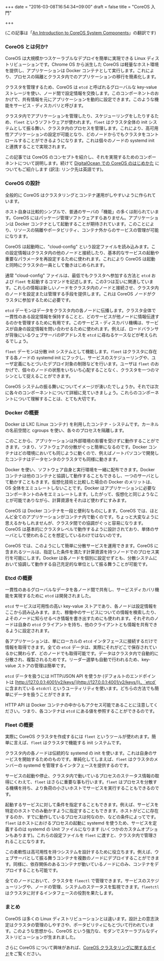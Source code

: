 +++
date = "2016-03-08T16:54:34+09:00"
draft = false
title = "CoreOS 入門"

+++

(この記事は「[An Introduction to CoreOS System Components](https://www.digitalocean.com/community/tutorials/an-introduction-to-coreos-system-components)」の翻訳です)

### CoreOS とは何か?

CoreOS は大規模かつスケーラブルなデプロイを簡単に実現できる Linux ディストリビューションです。Chrome OS から派生した CoreOS は軽量なホスト環境を提供し、アプリケーションは Docker コンテナとして実行します。これにより、プロセスの隔離とクラスタ内でのアプリケーションの移行を簡素化します。

クラスタを管理するため、CoreOS は `etcd` と呼ばれるグローバルな key-value ストレージを使い、ノード間で設定情報を交換します。このコンポーネントのおかげで、共有情報を元にアプリケーションを動的に設定できます。このような機能をサービス・ディスカバリと呼びます。

クラスタ内でアプリケーションを管理したり、スケジューリングをしたりするため、`fleet` というソフトウェアが使われます。`fleet` はクラスタ全体の init システムとして振る舞い、クラスタ内のプロセスを管理します。これにより、高可用性アプリケーションの設定が可能となり、どのノードからでもクラスタをコントロールすることができるようになります。これは個々のノードの systemd init と連携することで実現されます。

この記事では CoreOS のコンセプトを紹介し、それを実現するためのコンポーネントについて説明します。続けて [DigitalOcean での CoreOS のはじめかた](https://www.digitalocean.com/community/tutorials/how-to-set-up-a-coreos-cluster-on-digitalocean) についてもご紹介します (訳注: リンク先は英語です)。

### CoreOS の設計

全般的に CoreOS はクラスタリングとコンテナ運用がしやすいように作られています。

ホスト自身は比較的シンプルで、普通のサーバの「機能」の多くは削られています。CoreOS にはパッケージ管理ソフトウェアすらありません。アプリケーションは Docker コンテナとして起動することが期待されています。このことにより、リソースの隔離やポータビリティ、コンテナ外からのサービスの管理が可能になります。

CoreOS は起動時に、"cloud-config" という設定ファイルを読み込みます。この設定情報はクラスタ内の他のノードと接続したり、基本的なサービスの起動や重要なパラメータを再設定するために使われます。これにより CoreOS は起動と同時にクラスタの一員として働きはじめられます。

通常 "cloud-config" ファイルは、最低でもクラスタへ参加する方法と `etcd` および `fleet` を起動するコマンドを記述します。この3つは互いに関連しています。これらの情報は新しいノードをクラスタ内のノードと接続させ、クラスタ内のノードを設定または管理する手段を提供します。これは CoreOS  ノードがクラスタに参加するために必要です。

`etcd` デーモンはデータをクラスタ内の各ノードに伝播します。クラスタ全体で一貫性のある設定情報を保持することと、どのサービスが他ノードに情報伝達するのかを管理するために有用です。このサービス・ディスカバリ機構は、サービスが自身の設定情報を問い合わせるために使われます。例えば、ロードバランサが背後にいるウェブサーバのIPアドレスを `etcd` に尋ねるケースなどが考えられるでしょう。

`fleet` デーモンは分散 init システムとして機能します。`fleet` はクラスタに存在する各ノードの systemd init にフックし、サービスのスケジューリングや、ユーザ定義にもとづいたデプロイ対象の制限などを行います。ユーザは `fleet` のおかげで、個々のノードの状態をいちいち心配することなく、クラスタを一つのマシンとして捉えることができます。

CoreOS システムの振る舞いについてイメージが湧いたでしょうか。それでは次に各々のコンポーネントについて詳細に見ていきましょう。これらのコンポーネントについて理解することは、とても大切です。

### Docker の概要

Docker は LXC (Linux コンテナ) を利用したコンテナ・システムです。カーネルの名前空間と cgroups を使い、各々のプロセスを隔離します。

このことから、アプリケーションは外部環境の影響を受けずに動作することができます。つまり、ソフトウェアの分散がぐっと簡単になるのです。Docker コンテナはどの環境においても同じように動くので、例えばノートパソコンで開発したコンテナはデータセンタのクラスタでも同様に動きます。

Docker を使い、ソフトウェア自身と実行環境を一緒に配布できます。Docker コンテナは他のコンテナと協調して動作することもできるし、一つのサーバとして動かすこともきます。仮想化技術と比較した場合の Docker のメリットは、OS 全体をエミュレートしないことです。Docker はアプリケーションに必要なコンポーネントのみをエミュレートします。したがって、仮想化と同じようなことが可能でありながら、計算資源をそれほど使わずにすみます。

CoreOS は Docker コンテナを一段と便利なものにします。CoreOS では、ほとんど全てのアプリケーションがコンテナ内で動くのです。ちょっと大変なように思えるかもしれませんが、クラスタ間での協調がぐっと容易になります。CoreOS は基本的にクラスタレベルで動作するように設計されており、単体のサーバとして使われることを想定しているわけではないのです。

CoreOS では、このようにして簡単に分散サービスを運用できます。CoreOS に含まれるツールは、指定した条件を満たす計算資源を持つノードでのプロセス実行を可能にします。Docker は各ノードを個別に設定せずとも、分散システムにおいて協調して動作する自己充足的な単位として振る舞うことが可能です。

### Etcd の概要

一貫性のあるグローバルなデータを各ノード間で共有し、サービスディカバリ機能を実現するために `etcd` は開発されました。

`etcd` サービスは可用性の高い key-value ストアであり、各ノードは設定情報をここから読み込みます。また、稼働中のサービスについての情報を検索したり、よそのノードに知らせるべき情報を書き出すためにも使われます。それぞれのノードは自身の `etcd` クライアントを持ち、他のクライアントとも情報を共有できるように設定されます。

各アプリケーションは、単にローカルの `etcd` インタフェースに接続するだけで情報を取得できます。全ての `etcd` データは、実際にそれがどこで保存されているかに関わらず、どのノードでも取得可能です。データはクラスタ内で自動的に分散され、複製されるためです。リーダー選挙も自動で行われるため、key-value ストアの管理は簡単です。

`etcd` データを扱うには HTTP/JSON API を使うか (デフォルトのエンドポイントは [http://127.0.0.1:4001/v2/keys/](http://127.0.0.1:4001/v2/keys/))、`etcd` に含まれている `etcdctl` というユーティリティを使います。どちらの方法でも簡単にデータを扱うことができます。

HTTP API は Docker コンテナの中からもアクセス可能であることに注意してください。つまり、各コンテナは `etcd` にある値を参照することができるのです。

### Fleet の概要

実際に CoreOS クラスタを作成するには `fleet` というツールが使われます。簡単に言えば、`fleet` はクラスタで機能する init システムです。

クラスタ内の各ノードは伝統的な systemd の init を使います。これは自身のサービスを開始するためのものです。単純化してしまえば、`fleet` はクラスタのメンバーの systemd を管理するインタフェースを提供するのです。

サービスの起動や停止、クラスタ内で動いているプロセスのステータス情報の取得にくわえて、`fleet` はさらに重要な事も行います。`fleet` はプロセスを分散する機構を持ち、より負荷の小さいホストでサービスを実行することもできるのです。

起動するサービスに対して条件を指定することもできます。例えば、サービスを特定のホストでのみ動かすように指定することもできます。ホストがどこに存在するのか、すでに動作しているプロセスは何なのか、などの条件によってです。`fleet` はホストにおけるプロセスの起動に systemd を使うため、サービスを定義するのは systemd の Unit ファイルになります (いくつかのカスタムオプションもあります)。これらの設定ファイルを `fleet` に渡すと、クラスタ内で管理されることになります。

この柔軟性は高可用性を持つシステムを設計するために役立ちます。例えば、ウェブサーバとして振る舞うコンテナを複数のノードにデプロイすることができます。同様に、依存関係のあるコンテナが動いているノードにのみ、コンテナをデプロイすることも可能です。

全てのノードにおいて、クラスタを `fleectl` で管理できます。サービスのスケジューリングや、ノードの管理、システムのステータスを監視できます。`fleetctl` はクラスタに対するインタフェースの役割を果たします。

### まとめ

CoreOS は多くの Linux ディストリビューションとは違います。設計上の意志決定はクラスタの管理のしやすさや、ポータビリティにもとづいて行われています。このような思想から、CoreOS という強力な、モダンでスケーラブルなディストリビューションが生まれました。

さらに CoreOS について興味があれば、[CoreOS クラスタリングに関するガイド](https://www.digitalocean.com/community/tutorials/how-to-set-up-a-coreos-cluster-on-digitalocean)をご覧ください。
